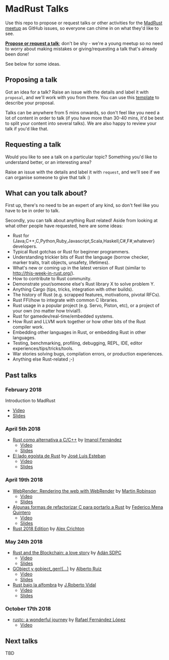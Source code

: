 MadRust Talks
=================

Use this repo to propose or request talks or other activities for the [MadRust meetup](https://www.meetup.com/MadRust/) as GitHub issues, so everyone can chime in on what they'd like to see.

**[Propose or request a talk](https://github.com/MadRust/talks/issues/new)**; don't be shy - we're a young meetup so no need to worry about making mistakes or giving/requesting a talk that's already been done!

See below for some ideas.

Proposing a talk
----------------

Got an idea for a talk? Raise an issue with the details and label it with `proposal`, and we'll work with you from there. You can use this [template](https://github.com/MadRust/talks/blob/master/PROPOSAL_TEMPLATE.md) to describe your proposal.

Talks can be anywhere from 5 mins onwards, so don't feel like you need a lot of content in order to talk (if you have more than 30-40 mins, it'd be best to split your content into several talks). We are also happy to review your talk if you'd like that.

Requesting a talk
-----------------

Would you like to see a talk on a particular topic? Something you'd like to understand better, or an interesting area?

Raise an issue with the details and label it with `request`, and we'll see if we can organise someone to give that talk :)

What can you talk about?
------------------------

First up, there's no need to be an expert of any kind, so don't feel like you have to be in order to talk.

Secondly, you can talk about anything Rust related! Aside from looking at what other people have requested, here are some ideas:

* Rust for {Java,C++,C,Python,Ruby,Javascript,Scala,Haskell,C#,F#,whatever} developers.
* Typical Rust gotchas or Rust for beginner programmers.
* Understanding trickier bits of Rust the language (borrow checker, marker traits, trait objects, unsafety, lifetimes).
* What's new or coming up in the latest version of Rust (similar to http://this-week-in-rust.org/).
* How to contribute to Rust community.
* Demonstrate your/someone else's Rust library X to solve problem Y.
* Anything Cargo (tips, tricks, integration with other builds).
* The history of Rust (e.g. scrapped features, motivations, pivotal RFCs).
* Rust FFI/how to integrate with common C libraries.
* Rust usage in a popular project (e.g. Servo, Piston, etc), or a project of your own (no matter how trivial!).
* Rust for gamedev/real-time/embedded systems.
* How Rust and LLVM work together or how other bits of the Rust compiler work.
* Embedding other languages in Rust, or embedding Rust in other languages.
* Testing, benchmarking, profiling, debugging, REPL, IDE, editor experiences/tips/tricks/tools.
* War stories solving bugs, compilation errors, or production experiences.
* Anything else Rust-related ;-)

Past talks
----------

### February 2018

Introduction to MadRust

* [Video](https://www.youtube.com/watch?v=LS70Tu7nsJ0&t=2868s)
* [Slides](https://docs.google.com/presentation/d/1OcuKfU0iGUqj6hOojvlfdgYVKIofbQsiVE1sFo3B5p8/edit#slide=id.g32b84b7ebe_1_1)

### April 5th 2018
* [Rust como alternativa a C/C++](https://github.com/MadRust/talks/issues/1) by [Imanol Fernández](https://github.com/MortimerGoro)
  * [Video](https://youtu.be/TPERPhRRgp4?t=150)
  * [Slides](https://mortimergoro.github.io/rust-cpp-alternative-talk/#/)
* [El lado egoísta de Rust](https://github.com/MadRust/talks/issues/2) by [José Luis Esteban](https://github.com/jleahred)
  * [Video](https://youtu.be/TPERPhRRgp4?t=2733)
  * [Slides](https://docs.google.com/presentation/d/1NzVkuqu8Mah48L1J2NJxD0JQ2qbsjL_VJCs4u9Fv5lw/edit#slide=id.g28b9cc75db_0_118)

### April 19th 2018
* [WebRender: Rendering the web with WebRender](https://github.com/MadRust/talks/issues/4) by [Martin Robinson](https://github.com/mrobinson)
    * [Video](https://www.youtube.com/watch?v=hXzLC6ArlgE)
    * [Slides](../../raw/master/slides/meetup3_mrobinson.pdf)
* [Algunas formas de refactorizar C para portarlo a Rust](https://github.com/MadRust/talks/issues/7) by [Federico Mena Quintero](https://github.com/federicomenaquintero)
    * [Video](https://www.youtube.com/watch?v=NIlLEjV9xII&t=3s)
    * [Slides](../../raw/master/slides/meetup3_federico.pdf)
* [Rust 2018 Edition](https://github.com/MadRust/talks/issues/5) by [Alex Crichton](https://github.com/alexcrichton)

### May 24th 2018
* [Rust and the Blockchain: a love story](https://github.com/MadRust/talks/issues/10) by [Adán SDPC](https://github.com/aesedepece)
    * [Video](https://www.youtube.com/watch?v=yd5oe-ZoeHI)
    * [Slides](../../raw/master/slides/meetup4_adan.pdf)
* [GObject y gobject_gen!(...)](https://github.com/MadRust/talks/issues/8) by [Alberto Ruiz](https://github.com/aruiz)
    * [Video](https://www.youtube.com/watch?v=tccvJTGcZvU)
    * [Slides](../../raw/master/slides/meetup4_aruiz.pdf)
* [Rust bajo la alfombra](https://github.com/MadRust/talks/issues/9) by [J.Roberto Vidal](https://github.com/jrvidal)
    * [Video](https://www.youtube.com/watch?v=i9HhyIIueq4)
    * [Slides](../../raw/master/slides/meetup4_roberto.pdf)

### October 17th 2018
* [rustc: a wonderful journey](https://github.com/MadRust/talks/issues/11) by [Rafael Fernández López](https://github.com/ereslibre)
    * [Video](https://youtu.be/8rr35zCg60c)

Next talks
----------

TBD
